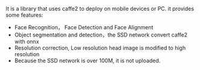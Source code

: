 It is a library that uses caffe2 to deploy on mobile devices or PC. it provides some features:

*  Face Recognition， Face Detection and Face Alignment
*  Object segmentation and detection，the SSD network  convert caffe2 with onnx
*  Resolution correction, Low resolution head image is modified to high resolution
*  Because the SSD network is over 100M, it is not uploaded.


